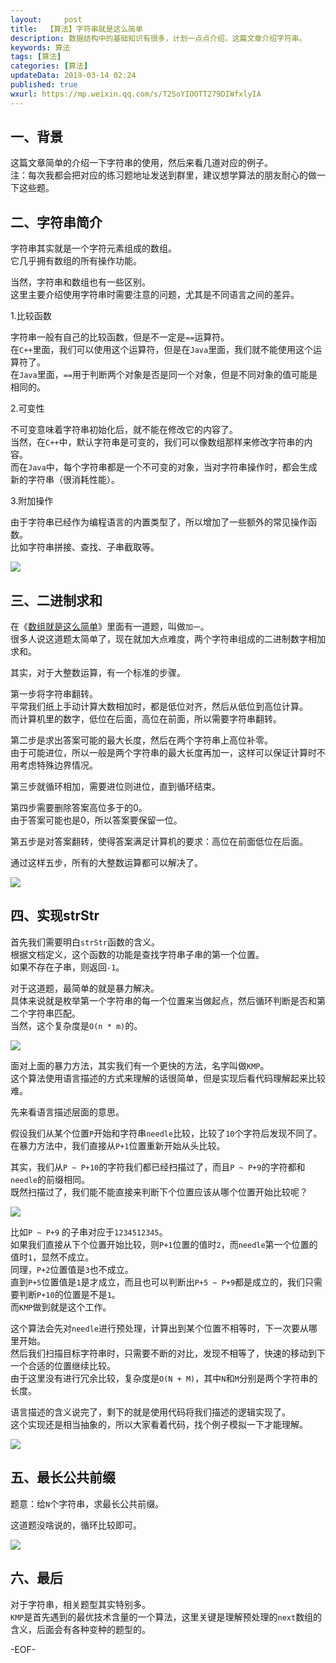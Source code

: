 ```yaml
---   
layout:     post  
title:  【算法】字符串就是这么简单  
description: 数据结构中的基础知识有很多，计划一点点介绍，这篇文章介绍字符串。  
keywords: 算法  
tags: [算法]    
categories: [算法]  
updateData: 2019-03-14 02:24   
published: true 
wxurl: https://mp.weixin.qq.com/s/T2SoYIOOTT279DIWfxlyIA  
---  
```



## 一、背景  


这篇文章简单的介绍一下字符串的使用，然后来看几道对应的例子。  
注：每次我都会把对应的练习题地址发送到群里，建议想学算法的朋友耐心的做一下这些题。  


## 二、字符串简介  


字符串其实就是一个字符元素组成的数组。  
它几乎拥有数组的所有操作功能。  


当然，字符串和数组也有一些区别。  
这里主要介绍使用字符串时需要注意的问题，尤其是不同语言之间的差异。  


1.比较函数  


字符串一般有自己的比较函数，但是不一定是`==`运算符。  
在`C++`里面，我们可以使用这个运算符，但是在`Java`里面，我们就不能使用这个运算符了。  
在`Java`里面，`==`用于判断两个对象是否是同一个对象，但是不同对象的值可能是相同的。  


2.可变性  


不可变意味着字符串初始化后，就不能在修改它的内容了。  
当然，在`C++`中，默认字符串是可变的，我们可以像数组那样来修改字符串的内容。  
而在`Java`中，每个字符串都是一个不可变的对象，当对字符串操作时，都会生成新的字符串（很消耗性能）。  


3.附加操作  


由于字符串已经作为编程语言的内置类型了，所以增加了一些额外的常见操作函数。  
比如字符串拼接、查找、子串截取等。  


![](http://res.tiankonguse.com/images/2019/03/string-so-easy-001.png)  


## 三、二进制求和  


在《[数组就是这么简单](https://mp.weixin.qq.com/s/pjADME31K5IBVQ0YMhWNpA)》里面有一道题，叫做`加一`。  
很多人说这道题太简单了，现在就加大点难度，两个字符串组成的二进制数字相加求和。  


其实，对于大整数运算，有一个标准的步骤。  


第一步将字符串翻转。  
平常我们纸上手动计算大数相加时，都是低位对齐，然后从低位到高位计算。  
而计算机里的数字，低位在后面，高位在前面，所以需要字符串翻转。  


第二步是求出答案可能的最大长度，然后在两个字符串上高位补零。  
由于可能进位，所以一般是两个字符串的最大长度再加一，这样可以保证计算时不用考虑特殊边界情况。  


第三步就循环相加，需要进位则进位，直到循环结束。  


第四步需要删除答案高位多于的0。  
由于答案可能也是0，所以答案要保留一位。  


第五步是对答案翻转，使得答案满足计算机的要求：高位在前面低位在后面。  


通过这样五步，所有的大整数运算都可以解决了。  


![](http://res.tiankonguse.com/images/2019/03/string-so-easy-002.png)  


## 四、实现strStr   


首先我们需要明白`strStr`函数的含义。  
根据文档定义，这个函数的功能是查找字符串子串的第一个位置。  
如果不存在子串，则返回`-1`。  


对于这道题，最简单的就是暴力解决。  
具体来说就是枚举第一个字符串的每一个位置来当做起点，然后循环判断是否和第二个字符串匹配。  
当然，这个复杂度是`O(n * m)`的。  


![](http://res.tiankonguse.com/images/2019/03/string-so-easy-003.png)  


面对上面的暴力方法，其实我们有一个更快的方法，名字叫做`KMP`。  
这个算法使用语言描述的方式来理解的话很简单，但是实现后看代码理解起来比较难。  


先来看语言描述层面的意思。  


假设我们从某个位置`P`开始和字符串`needle`比较，比较了`10`个字符后发现不同了。  
在暴力方法中，我们直接从`P+1`位置重新开始从头比较。  


其实，我们从`P ~ P+10`的字符我们都已经扫描过了，而且`P ~ P+9`的字符都和`needle`的前缀相同。  
既然扫描过了，我们能不能直接来判断下个位置应该从哪个位置开始比较呢？  


![](http://res.tiankonguse.com/images/2019/03/string-so-easy-006.png)  


比如`P ~ P+9` 的子串对应于`1234512345`。  
如果我们直接从下个位置开始比较，则`P+1`位置的值时`2`，而`needle`第一个位置的值时`1`，显然不成立。  
同理，`P+2`位置值是`3`也不成立。  
直到`P+5`位置值是`1`是才成立，而且也可以判断出`P+5 ~ P+9`都是成立的，我们只需要判断`P+10`的位置是不是`1`。  
而`KMP`做到就是这个工作。  


这个算法会先对`needle`进行预处理，计算出到某个位置不相等时，下一次要从哪里开始。  
然后我们扫描目标字符串时，只需要不断的对比，发现不相等了，快速的移动到下一个合适的位置继续比较。  
由于这里没有进行冗余比较，复杂度是`O(N + M)`，其中`N`和`M`分别是两个字符串的长度。  


语言描述的含义说完了，剩下的就是使用代码将我们描述的逻辑实现了。  
这个实现还是相当抽象的，所以大家看着代码，找个例子模拟一下才能理解。  


![](http://res.tiankonguse.com/images/2019/03/string-so-easy-005.png)  


## 五、最长公共前缀  


题意：给`N`个字符串，求最长公共前缀。  


这道题没啥说的，循环比较即可。  


![](http://res.tiankonguse.com/images/2019/03/string-so-easy-004.png)  


## 六、最后  


对于字符串，相关题型其实特别多。  
`KMP`是首先遇到的最优技术含量的一个算法，这里关键是理解预处理的`next`数组的含义，后面会有各种变种的题型的。  



-EOF-  


